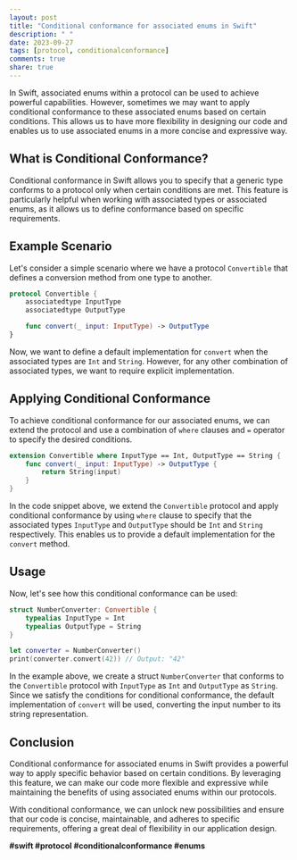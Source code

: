 ```yaml
---
layout: post
title: "Conditional conformance for associated enums in Swift"
description: " "
date: 2023-09-27
tags: [protocol, conditionalconformance]
comments: true
share: true
---
```


In Swift, associated enums within a protocol can be used to achieve powerful capabilities. However, sometimes we may want to apply conditional conformance to these associated enums based on certain conditions. This allows us to have more flexibility in designing our code and enables us to use associated enums in a more concise and expressive way.

## What is Conditional Conformance?

Conditional conformance in Swift allows you to specify that a generic type conforms to a protocol only when certain conditions are met. This feature is particularly helpful when working with associated types or associated enums, as it allows us to define conformance based on specific requirements.

## Example Scenario

Let's consider a simple scenario where we have a protocol `Convertible` that defines a conversion method from one type to another.

```swift
protocol Convertible {
    associatedtype InputType
    associatedtype OutputType

    func convert(_ input: InputType) -> OutputType
}
```

Now, we want to define a default implementation for `convert` when the associated types are `Int` and `String`. However, for any other combination of associated types, we want to require explicit implementation.

## Applying Conditional Conformance

To achieve conditional conformance for our associated enums, we can extend the protocol and use a combination of `where` clauses and `=` operator to specify the desired conditions.

```swift
extension Convertible where InputType == Int, OutputType == String {
    func convert(_ input: InputType) -> OutputType {
        return String(input)
    }
}
```

In the code snippet above, we extend the `Convertible` protocol and apply conditional conformance by using `where` clause to specify that the associated types `InputType` and `OutputType` should be `Int` and `String` respectively. This enables us to provide a default implementation for the `convert` method.

## Usage

Now, let's see how this conditional conformance can be used:

```swift
struct NumberConverter: Convertible {
    typealias InputType = Int
    typealias OutputType = String
}

let converter = NumberConverter()
print(converter.convert(42)) // Output: "42"
```

In the example above, we create a struct `NumberConverter` that conforms to the `Convertible` protocol with `InputType` as `Int` and `OutputType` as `String`. Since we satisfy the conditions for conditional conformance, the default implementation of `convert` will be used, converting the input number to its string representation.

## Conclusion

Conditional conformance for associated enums in Swift provides a powerful way to apply specific behavior based on certain conditions. By leveraging this feature, we can make our code more flexible and expressive while maintaining the benefits of using associated enums within our protocols.

With conditional conformance, we can unlock new possibilities and ensure that our code is concise, maintainable, and adheres to specific requirements, offering a great deal of flexibility in our application design.

**#swift #protocol #conditionalconformance #enums**